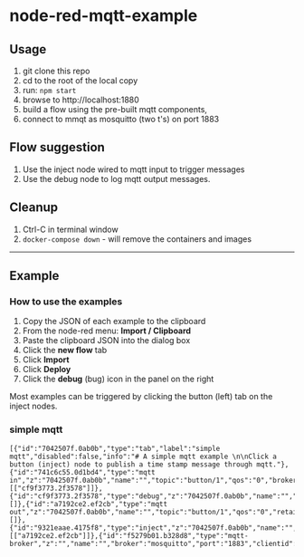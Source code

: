 # node-red-mqtt-example

## Usage

1. git clone this repo
2. cd to the root of the local copy
3. run: `npm start`
4. browse to http://localhost:1880
5. build a flow using the pre-built mqtt components,
6. connect to mmqt as mosquitto (two t's) on port 1883

## Flow suggestion

1. Use the inject node wired to mqtt input to trigger messages
2. Use the debug node to log mqtt output messages.

## Cleanup

1. Ctrl-C in terminal window
2. `docker-compose down` - will remove the containers and images

* * *

## Example

### How to use the examples

1. Copy the JSON of each example to the clipboard
2. From the node-red menu: __Import / Clipboard__
3. Paste the clipboard JSON into the dialog box
4. Click the __new flow__ tab
5. Click __Import__
6. Click __Deploy__
7. Click the __debug__ (bug) icon in the panel on the right

Most examples can be triggered by clicking the button (left) tab on the inject nodes.

### simple mqtt

```
[{"id":"7042507f.0ab0b","type":"tab","label":"simple mqtt","disabled":false,"info":"# A simple mqtt example \n\nClick a button (inject) node to publish a time stamp message through mqtt."},{"id":"741c6c55.0d1bd4","type":"mqtt in","z":"7042507f.0ab0b","name":"","topic":"button/1","qos":"0","broker":"f5279b01.b328d8","x":120,"y":160,"wires":[["cf9f3773.2f3578"]]},{"id":"cf9f3773.2f3578","type":"debug","z":"7042507f.0ab0b","name":"","active":true,"tosidebar":true,"console":false,"tostatus":false,"complete":"payload","x":290,"y":160,"wires":[]},{"id":"a7192ce2.ef2cb","type":"mqtt out","z":"7042507f.0ab0b","name":"","topic":"button/1","qos":"0","retain":"false","broker":"f5279b01.b328d8","x":290,"y":100,"wires":[]},{"id":"9321eaae.4175f8","type":"inject","z":"7042507f.0ab0b","name":"","topic":"","payload":"","payloadType":"date","repeat":"","crontab":"","once":false,"onceDelay":0.1,"x":120,"y":100,"wires":[["a7192ce2.ef2cb"]]},{"id":"f5279b01.b328d8","type":"mqtt-broker","z":"","name":"","broker":"mosquitto","port":"1883","clientid":"","usetls":false,"compatmode":true,"keepalive":"60","cleansession":true,"birthTopic":"","birthQos":"0","birthPayload":"","closeTopic":"","closeQos":"0","closePayload":"","willTopic":"","willQos":"0","willPayload":""}]
```